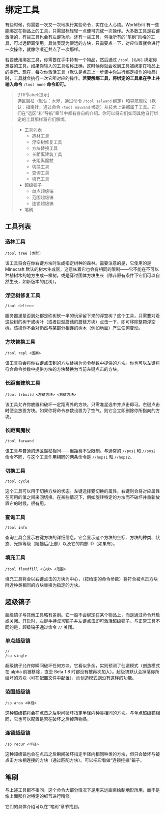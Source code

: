 # 绑定工具

有些时候，你需要一次又一次地执行某些命令，实在让人心烦。WorldEdit 有一些能绑定在物品上的工具，只需鼠标轻轻一点便可完成一次操作。大多数工具是右键激活的，有些工具也会有左键功能。还有一些工具，包括所有的“笔刷”风格的工具，可以远距离使用，具体表现为很远的方块，只需要点一下，对应位置就会进行一次操作，就像你凑近并点了一次那样。

若要使用绑定工具，你需要在手中持有一个物品，然后通过 `/tool [名称]` 绑定你想要的工具。如果你输入的工具名称正确，这时候你就会收到工具被绑定在物品上的提示。现在，每次你激活工具（默认是点击上一步骤中你进行绑定操作的物品）时，工具就会执行一次它所对应的操作。**若要解绑工具，将绑定的工具拿在手上并输入命令** `/tool none` **命令即可。**

> [!TIP|label:提示]    
> 选区魔杖（默认：木斧，通过命令 `/tool selwand` 绑定）和导航魔杖（默认：指南针，通过命令 `/tool navwand` 绑定）从技术上讲都属于工具。它们在“选区”和“导航”章节中都有各自的介绍。你可以将它们如同其他自行绑定的工具那样将它们解绑。

> * 工具列表
>   * 造林工具
>   * 浮空树修复工具
>   * 方块替换工具
>   * 长距离建筑工具
>   * 长距离魔杖
>   * 切换工具
>   * 查询工具
>   * 填充工具
> * 超级镐子
>   * 单点超级镐
>   * 范围超级镐
>   * 连锁超级镐
> * 笔刷

## 工具列表

### 造林工具

```
/tool tree [类型]
```

该工具将会在你右键方块时生成指定树种的森林。需要注意的是，它使用的是 Minecraft 默认的树木生成器，这意味着它也会有相同的限制——它不能在不可以种植树木的地方生成一棵树，或是穿过固体方块生长（除非原有条件下它们可以自然生长，如新版本的红树）。

### 浮空树修复工具

```
/tool deltree
```

服务器里是否到处都是砍树砍一半的玩家留下来的浮空树？这个工具，只需要对着这些树的树干或树叶（或者巨型蘑菇的蘑菇方块）点击一下，即可移除整颗浮空树。该操作不会对仍然与某部分相连的树木（例如地面）产生任何变动。

### 方块替换工具

```
/tool repl <图案>
```

该工具将会将你右键点击到的方块替换为命令参数中提供的方块。你也可以左键将符合命令参数中提供方块的方块替换为当前左键点击的方块。

### 长距离建筑工具

```
/tool lrbuild <左键方块> <右键方块>
```
该工具允许你放置和破坏一定距离外的方块。只需准星选中并点击即可。右键点击时便会放置方块。如果你将命令参数设置为了空气，则它会立即删除你所指向的方块。

### 长距离魔杖

```
/tool farwand
```
该工具与普通的选区魔杖相同——但距离不受限制。与通常的 `//pos1` 和 `//pos2` 命令不同，与这个工具作用相同的两条命令是 `//hops1` 和 `//hops2`。

### 切换工具

```
/tool cycle
```
这个工具可以用于切换方块的状态。左键选择要切换的属性，右键则会将对应属性在可用的值之间来回切换。在某些情况下，例如旋转特定的方块而不破坏并重新放置它的时候，很有用。

### 查询工具

```
/tool info
```
查询工具会显示右键方块的详细信息。它会显示这个方块的坐标、方块的种类、状态、光照等级（阻挡后/上部）以及它的内部 ID（如果有）。

### 填充工具

```
/tool floodfill <方块> <范围>
```
填充工具将会以右键点击的方块为中心，（按给定的命令参数）将符合被点击方块附近种类相同的方块替换为指定的方块。

## 超级镐子

超级镐子与其他工具略有差别。它一般不会绑定在某个物品上，而是通过命令开启或关闭。开启时，左键手持*任何*镐子并左键点击即可激活超级镐子。与正常工具不同的是，超级镐子通过命令 `//` 关闭。

### 单点超级镐

```
//
/sp single
```
超级镐子允许你瞬间破坏任何方块。它看似多余，实则预测了创造模式（创造模式在 alpha 前被移除，直至 Beta 1.8 时都没有被再次加入）。超级镐默认会掉落你所破坏的方块（可在配置文件中配置），而创造模式则没有这样的功能。

### 范围超级镐

```
/sp area <半径>
```
这种超级镐将会在点击之后瞬间破坏指定半径内种类相同的方块。与单点超级镐相同，它也可以配置是否在破坏之后掉落物品。

### 连锁超级镐

```
/sp recur <半径>
```
这种超级镐也会在点击之后瞬间破坏指定半径内相同种类的方块，但只会破坏与被点击方块相连接的方块（通过匹配方块）。可以把它看做“连锁挖掘”镐子。

## 笔刷

与上述工具都不相同，这个命令大部分情况下是用来远距离绘制地形所用，而不是像上面那样对特定的细节进行精修。

它们的具体介绍可以在“笔刷”章节找到。